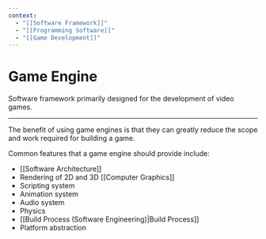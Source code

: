 ```yaml
---
context:
  - "[[Software Framework]]"
  - "[[Programming Software]]"
  - "[[Game Development]]"
---
```


# Game Engine

Software framework primarily designed for the development of video games.

---

The benefit of using game engines is that they can greatly reduce the scope and work required for building a game.

Common features that a game engine should provide include:

- [[Software Architecture]]
- Rendering of 2D and 3D [[Computer Graphics]]
- Scripting system
- Animation system
- Audio system
- Physics
- [[Build Process (Software Engineering)|Build Process]]
- Platform abstraction
